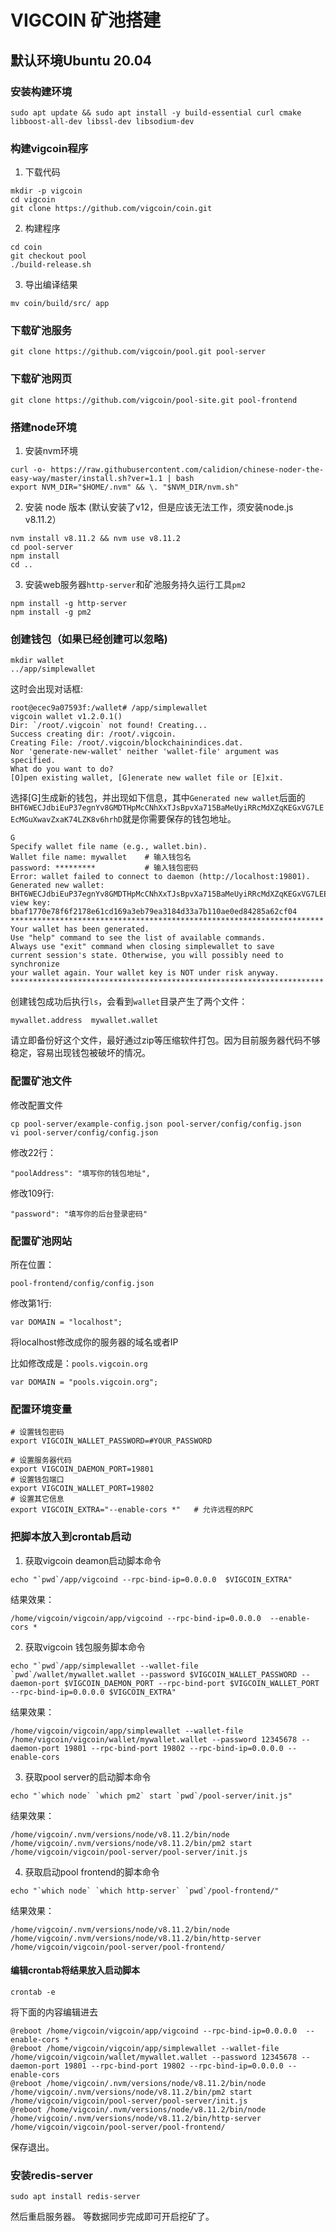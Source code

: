 # VIGCOIN 矿池搭建

## 默认环境Ubuntu 20.04


### 安装构建环境
```
sudo apt update && sudo apt install -y build-essential curl cmake libboost-all-dev libssl-dev libsodium-dev
```

### 构建vigcoin程序


1. 下载代码
```
mkdir -p vigcoin
cd vigcoin
git clone https://github.com/vigcoin/coin.git
```
2. 构建程序
```
cd coin
git checkout pool
./build-release.sh
```
3. 导出编译结果

```
mv coin/build/src/ app
```
### 下载矿池服务
```
git clone https://github.com/vigcoin/pool.git pool-server
```

### 下载矿池网页
```
git clone https://github.com/vigcoin/pool-site.git pool-frontend
```

### 搭建node环境

1. 安装nvm环境
```
curl -o- https://raw.githubusercontent.com/calidion/chinese-noder-the-easy-way/master/install.sh?ver=1.1 | bash
export NVM_DIR="$HOME/.nvm" && \. "$NVM_DIR/nvm.sh"
```
2. 安装 node 版本 (默认安装了v12，但是应该无法工作，须安装node.js v8.11.2）
```
nvm install v8.11.2 && nvm use v8.11.2
cd pool-server
npm install
cd ..
```
3. 安装web服务器`http-server`和矿池服务持久运行工具`pm2`
```
npm install -g http-server
npm install -g pm2
```
### 创建钱包（如果已经创建可以忽略)
```
mkdir wallet
../app/simplewallet
```
这时会出现对话框:
```
root@ecec9a07593f:/wallet# /app/simplewallet
vigcoin wallet v1.2.0.1()
Dir: `/root/.vigcoin` not found! Creating...
Success creating dir: /root/.vigcoin.
Creating File: /root/.vigcoin/blockchainindices.dat.
Nor 'generate-new-wallet' neither 'wallet-file' argument was specified.
What do you want to do?
[O]pen existing wallet, [G]enerate new wallet file or [E]xit.
```
选择[G]生成新的钱包，并出现如下信息，其中`Generated new wallet`后面的`BHT6WECJdbiEuP37egnYv8GMDTHpMcCNhXxTJsBpvXa715BaMeUyiRRcMdXZqKEGxVG7LEEcMGuXwavZxaK74LZK8v6hrhD`就是你需要保存的钱包地址。
```
G
Specify wallet file name (e.g., wallet.bin).
Wallet file name: mywallet    # 输入钱包名   
password: *********           # 输入钱包密码
Error: wallet failed to connect to daemon (http://localhost:19801).
Generated new wallet: BHT6WECJdbiEuP37egnYv8GMDTHpMcCNhXxTJsBpvXa715BaMeUyiRRcMdXZqKEGxVG7LEEcMGuXwavZxaK74LZK8v6hrhD
view key: bbaf1770e78f6f2178e61cd169a3eb79ea3184d33a7b110ae0ed84285a62cf04
**********************************************************************
Your wallet has been generated.
Use "help" command to see the list of available commands.
Always use "exit" command when closing simplewallet to save
current session's state. Otherwise, you will possibly need to synchronize 
your wallet again. Your wallet key is NOT under risk anyway.
**********************************************************************
```
创建钱包成功后执行`ls`，会看到`wallet`目录产生了两个文件：
```
mywallet.address  mywallet.wallet
```
请立即备份好这个文件，最好通过zip等压缩软件打包。因为目前服务器代码不够稳定，容易出现钱包被破坏的情况。

### 配置矿池文件
修改配置文件
```
cp pool-server/example-config.json pool-server/config/config.json
vi pool-server/config/config.json
```
修改22行：
```
"poolAddress": "填写你的钱包地址",
```

修改109行:
```
"password": "填写你的后台登录密码"
```
### 配置矿池网站

所在位置：

```
pool-frontend/config/config.json
```

修改第1行:
```
var DOMAIN = "localhost";
```
将localhost修改成你的服务器的域名或者IP

比如修改成是：`pools.vigcoin.org`
```
var DOMAIN = "pools.vigcoin.org";
```
### 配置环境变量
```
# 设置钱包密码
export VIGCOIN_WALLET_PASSWORD=#YOUR_PASSWORD

# 设置服务器代码
export VIGCOIN_DAEMON_PORT=19801
# 设置钱包端口
export VIGCOIN_WALLET_PORT=19802
# 设置其它信息
export VIGCOIN_EXTRA="--enable-cors *"   # 允许远程的RPC
```

### 把脚本放入到crontab启动

1. 获取vigcoin deamon启动脚本命令
```
echo "`pwd`/app/vigcoind --rpc-bind-ip=0.0.0.0  $VIGCOIN_EXTRA"
```
结果效果：
```
/home/vigcoin/vigcoin/app/vigcoind --rpc-bind-ip=0.0.0.0  --enable-cors *
```
2. 获取vigcoin 钱包服务脚本命令
```
echo "`pwd`/app/simplewallet --wallet-file `pwd`/wallet/mywallet.wallet --password $VIGCOIN_WALLET_PASSWORD --daemon-port $VIGCOIN_DAEMON_PORT --rpc-bind-port $VIGCOIN_WALLET_PORT --rpc-bind-ip=0.0.0.0 $VIGCOIN_EXTRA"
```
结果效果：
```
/home/vigcoin/vigcoin/app/simplewallet --wallet-file /home/vigcoin/vigcoin/wallet/mywallet.wallet --password 12345678 --daemon-port 19801 --rpc-bind-port 19802 --rpc-bind-ip=0.0.0.0 --enable-cors
```
3. 获取pool server的启动脚本命令
```
echo "`which node` `which pm2` start `pwd`/pool-server/init.js"
```
结果效果：
```
/home/vigcoin/.nvm/versions/node/v8.11.2/bin/node /home/vigcoin/.nvm/versions/node/v8.11.2/bin/pm2 start /home/vigcoin/vigcoin/pool-server/pool-server/init.js
```
4. 获取启动pool frontend的脚本命令
```
echo "`which node` `which http-server` `pwd`/pool-frontend/"
```
结果效果：
```
/home/vigcoin/.nvm/versions/node/v8.11.2/bin/node /home/vigcoin/.nvm/versions/node/v8.11.2/bin/http-server /home/vigcoin/vigcoin/pool-server/pool-frontend/
```
#### 编辑crontab将结果放入启动脚本
```
crontab -e
```
将下面的内容编辑进去
```
@reboot /home/vigcoin/vigcoin/app/vigcoind --rpc-bind-ip=0.0.0.0  --enable-cors *
@reboot /home/vigcoin/vigcoin/app/simplewallet --wallet-file /home/vigcoin/vigcoin/wallet/mywallet.wallet --password 12345678 --daemon-port 19801 --rpc-bind-port 19802 --rpc-bind-ip=0.0.0.0 --enable-cors
@reboot /home/vigcoin/.nvm/versions/node/v8.11.2/bin/node /home/vigcoin/.nvm/versions/node/v8.11.2/bin/pm2 start /home/vigcoin/vigcoin/pool-server/pool-server/init.js
@reboot /home/vigcoin/.nvm/versions/node/v8.11.2/bin/node /home/vigcoin/.nvm/versions/node/v8.11.2/bin/http-server /home/vigcoin/vigcoin/pool-server/pool-frontend/
```
保存退出。

### 安装redis-server
```
sudo apt install redis-server
```

然后重启服务器。
等数据同步完成即可开启挖矿了。
